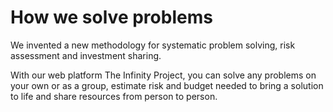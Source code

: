 # How we solve problems

We invented a new methodology for systematic problem solving, risk assessment and investment sharing.

With our web platform The Infinity Project, you can solve any problems on your own or as a group, estimate risk and budget needed to bring a solution to life and share resources from person to person.

